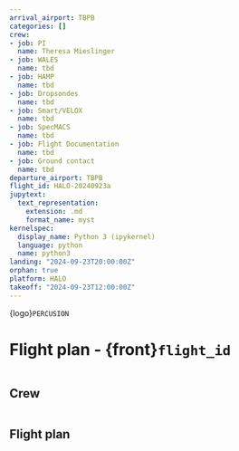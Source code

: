 ```yaml
---
arrival_airport: TBPB
categories: []
crew:
- job: PI
  name: Theresa Mieslinger
- job: WALES
  name: tbd
- job: HAMP
  name: tbd
- job: Dropsondes
  name: tbd
- job: Smart/VELOX
  name: tbd
- job: SpecMACS
  name: tbd
- job: Flight Documentation
  name: tbd
- job: Ground contact
  name: tbd
departure_airport: TBPB
flight_id: HALO-20240923a
jupytext:
  text_representation:
    extension: .md
    format_name: myst
kernelspec:
  display_name: Python 3 (ipykernel)
  language: python
  name: python3
landing: "2024-09-23T20:00:00Z"
orphan: true
platform: HALO
takeoff: "2024-09-23T12:00:00Z"
---
```


{logo}`PERCUSION`

# Flight plan - {front}`flight_id`

```{badges}
```

## Crew

```{crew}
```

## Flight plan

